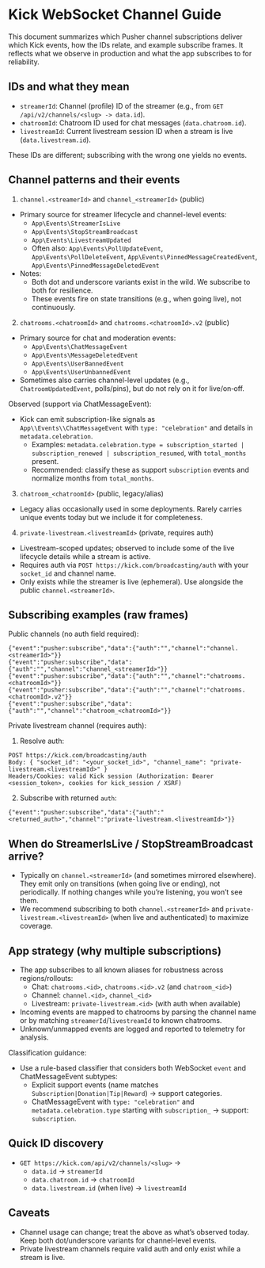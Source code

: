 # Kick WebSocket Channel Guide

This document summarizes which Pusher channel subscriptions deliver which Kick events, how the IDs relate, and example subscribe frames. It reflects what we observe in production and what the app subscribes to for reliability.

## IDs and what they mean

- `streamerId`: Channel (profile) ID of the streamer (e.g., from `GET /api/v2/channels/<slug> -> data.id`).
- `chatroomId`: Chatroom ID used for chat messages (`data.chatroom.id`).
- `livestreamId`: Current livestream session ID when a stream is live (`data.livestream.id`).

These IDs are different; subscribing with the wrong one yields no events.

## Channel patterns and their events

1) `channel.<streamerId>` and `channel_<streamerId>` (public)

- Primary source for streamer lifecycle and channel-level events:
  - `App\Events\StreamerIsLive`
  - `App\Events\StopStreamBroadcast`
  - `App\Events\LivestreamUpdated`
  - Often also: `App\Events\PollUpdateEvent`, `App\Events\PollDeleteEvent`, `App\Events\PinnedMessageCreatedEvent`, `App\Events\PinnedMessageDeletedEvent`
- Notes:
  - Both dot and underscore variants exist in the wild. We subscribe to both for resilience.
  - These events fire on state transitions (e.g., when going live), not continuously.

2) `chatrooms.<chatroomId>` and `chatrooms.<chatroomId>.v2` (public)

- Primary source for chat and moderation events:
  - `App\Events\ChatMessageEvent`
  - `App\Events\MessageDeletedEvent`
  - `App\Events\UserBannedEvent`
  - `App\Events\UserUnbannedEvent`
- Sometimes also carries channel-level updates (e.g., `ChatroomUpdatedEvent`, polls/pins), but do not rely on it for live/on‑off.

Observed (support via ChatMessageEvent):

- Kick can emit subscription-like signals as `App\\Events\\ChatMessageEvent` with `type: "celebration"` and details in `metadata.celebration`.
  - Examples: `metadata.celebration.type = subscription_started | subscription_renewed | subscription_resumed`, with `total_months` present.
  - Recommended: classify these as support `subscription` events and normalize months from `total_months`.

3) `chatroom_<chatroomId>` (public, legacy/alias)

- Legacy alias occasionally used in some deployments. Rarely carries unique events today but we include it for completeness.

4) `private-livestream.<livestreamId>` (private, requires auth)

- Livestream-scoped updates; observed to include some of the live lifecycle details while a stream is active.
- Requires auth via `POST https://kick.com/broadcasting/auth` with your `socket_id` and channel name.
- Only exists while the streamer is live (ephemeral). Use alongside the public `channel.<streamerId>`.

## Subscribing examples (raw frames)

Public channels (no auth field required):

```
{"event":"pusher:subscribe","data":{"auth":"","channel":"channel.<streamerId>"}}
{"event":"pusher:subscribe","data":{"auth":"","channel":"channel_<streamerId>"}}
{"event":"pusher:subscribe","data":{"auth":"","channel":"chatrooms.<chatroomId>"}}
{"event":"pusher:subscribe","data":{"auth":"","channel":"chatrooms.<chatroomId>.v2"}}
{"event":"pusher:subscribe","data":{"auth":"","channel":"chatroom_<chatroomId>"}}
```

Private livestream channel (requires auth):

1) Resolve auth:

```
POST https://kick.com/broadcasting/auth
Body: { "socket_id": "<your_socket_id>", "channel_name": "private-livestream.<livestreamId>" }
Headers/Cookies: valid Kick session (Authorization: Bearer <session_token>, cookies for kick_session / XSRF)
```

2) Subscribe with returned `auth`:

```
{"event":"pusher:subscribe","data":{"auth":"<returned_auth>","channel":"private-livestream.<livestreamId>"}}
```

## When do StreamerIsLive / StopStreamBroadcast arrive?

- Typically on `channel.<streamerId>` (and sometimes mirrored elsewhere). They emit only on transitions (when going live or ending), not periodically. If nothing changes while you’re listening, you won’t see them.
- We recommend subscribing to both `channel.<streamerId>` and `private-livestream.<livestreamId>` (when live and authenticated) to maximize coverage.

## App strategy (why multiple subscriptions)

- The app subscribes to all known aliases for robustness across regions/rollouts:
  - Chat: `chatrooms.<id>`, `chatrooms.<id>.v2` (and `chatroom_<id>`)
  - Channel: `channel.<id>`, `channel_<id>`
  - Livestream: `private-livestream.<id>` (with auth when available)
- Incoming events are mapped to chatrooms by parsing the channel name or by matching `streamerId`/`livestreamId` to known chatrooms.
- Unknown/unmapped events are logged and reported to telemetry for analysis.

Classification guidance:

- Use a rule-based classifier that considers both WebSocket `event` and ChatMessageEvent subtypes:
  - Explicit support events (name matches `Subscription|Donation|Tip|Reward`) → support categories.
  - ChatMessageEvent with `type: "celebration"` and `metadata.celebration.type` starting with `subscription_` → support: `subscription`.

## Quick ID discovery

- `GET https://kick.com/api/v2/channels/<slug>` →
  - `data.id` → `streamerId`
  - `data.chatroom.id` → `chatroomId`
  - `data.livestream.id` (when live) → `livestreamId`

## Caveats

- Channel usage can change; treat the above as what’s observed today. Keep both dot/underscore variants for channel-level events.
- Private livestream channels require valid auth and only exist while a stream is live.
